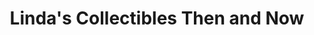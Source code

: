 ---
title: "Linda's Collectibles Then and Now"
url: /huntington/lindas-collectibles-then-and-now/
shop: Antiquitäten
---